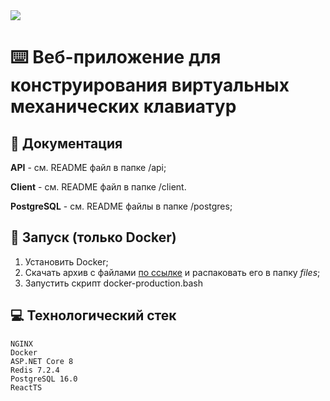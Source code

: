 <img src="https://github.com/tovDmitrij/keyboards/blob/main/docs/preview.jpeg" />

# :keyboard: Веб-приложение для конструирования виртуальных механических клавиатур

## :notebook: Документация
**API** - см. README файл в папке /api;

**Client** - см. README файл в папке /client.

**PostgreSQL** - см. README файлы в папке /postgres;

## :rocket: Запуск (только Docker)
1. Установить Docker;
2. Скачать архив с файлами [по ссылке](https://drive.google.com/file/d/1Id3OXdBQeUQqE8rKkgnQrbqrdmIlZ7qY/view?usp=sharing) и распаковать его в папку *files*;
3. Запустить скрипт docker-production.bash

## :computer: Технологический стек
```
NGINX
Docker
ASP.NET Core 8
Redis 7.2.4
PostgreSQL 16.0
ReactTS
```